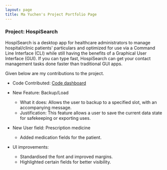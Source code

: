 ```yaml
---
layout: page
title: Ma Yuchen's Project Portfolio Page
---
```


### Project: HospiSearch

HospiSearch is a desktop app for healthcare administrators to manage hospital/clinic patients' particulars and optimized for use via a Command Line Interface (CLI) while still having the benefits of a Graphical User Interface (GUI). If you can type fast, HospiSearch can get your contact management tasks done faster than traditional GUI apps.

Given below are my contributions to the project.

* Code Contributed: [Code dashboard](https://nus-cs2103-ay2223s2.github.io/tp-dashboard/?search=dawg420&breakdown=true&sort=groupTitle%20dsc&sortWithin=title&since=2023-02-17&timeframe=commit&mergegroup=&groupSelect=groupByRepos&checkedFileTypes=docs~functional-code~test-code~other)


* New Feature: Backup/Load
    * What it does: Allows the user to backup to a specified slot, with an accompanying message.
    * Justification: This feature allows a user to save the current data state for safekeeping or exporting uses.


* New User field: Prescription medicine
  * Added medication fields for the patient.


* UI improvements:
  * Standardised the font and improved margins.
  * Highlighted certain fields for better visibility.
